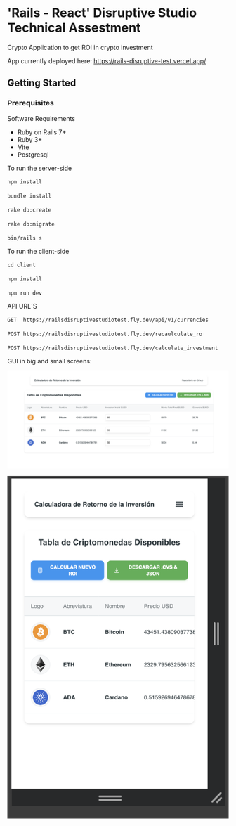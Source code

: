 # 'Rails - React' Disruptive Studio Technical Assestment 

Crypto Application to get ROI in crypto investment 

App currently deployed here: 
   https://rails-disruptive-test.vercel.app/

## Getting Started

### Prerequisites

Software Requirements
- Ruby on Rails 7+
- Ruby 3+
- Vite 
- Postgresql


To run the server-side
    
    npm install

    bundle install
    
    rake db:create

    rake db:migrate

    bin/rails s 

To run the client-side
    
    cd client 

    npm install
    
    npm run dev

API URL´S

    GET  https://railsdisruptivestudiotest.fly.dev/api/v1/currencies

    POST https://railsdisruptivestudiotest.fly.dev/recaulculate_ro
    
    POST https://railsdisruptivestudiotest.fly.dev/calculate_investment



GUI in big and small screens:

![Alt text](screen1.png?raw=true "Full screen")

![Alt text](screen2.png?raw=true "Small Screen")
